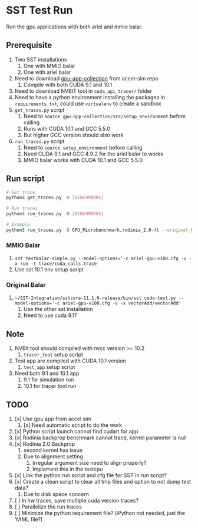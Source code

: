 # SST Test Run

Run the gpu applications with both ariel and mmio balar.

## Prerequisite

1. Two SST installations
    1. One with MMIO balar
    1. One with ariel balar
1. Need to download [gpu-app-collection](https://github.com/accel-sim/gpu-app-collection) from accel-sim repo
    1. Compile with both CUDA 9.1 and 10.1
1. Need to download NVBIT tool in `cuda_api_tracer/` folder
1. Need to have a python environment installing the packages in `requirements.txt`, could use `virtualenv` to create a sandbox
1. `get_traces.py` script
    1. Need to `source gpu-app-collection/src/setup_environment` before calling
    1. Runs with CUDA 10.1 and GCC 5.5.0
    1. But higher GCC version should also work
1. `run_traces.py` script
    1. Need to `source setup_environment` before calling
    1. Need CUDA 9.1 and GCC 4.9.2 for the ariel balar to works
    1. MMIO balar works with CUDA 10.1 and GCC 5.5.0

## Run script

```bash
# Get trace
python3 get_traces.py -B [BENCHMARKS]

# Run traces
python3 run_traces.py -B [BENCHMARKS]

# Example
python3 run_traces.py -B GPU_Microbenchmark,rodinia_2.0-ft --original_balar_sst_exe=~/SST-Integration/sstcore-11.0.0-release/bin/sst
```

### MMIO Balar

1. `sst testBalar-simple.py --model-options='-c ariel-gpu-v100.cfg -v -x run -t trace/cuda_calls.trace'`
1. Use sst 10.1 env setup script

### Original Balar

1. `~/SST-Integration/sstcore-11.1.0-release/bin/sst cuda-test.py --model-options='-c ariel-gpu-v100.cfg -v -x vectorAdd/vectorAdd'`
    1. Use the other sst installation
    1. Need to use cuda 9.1?

## Note

1. NVBit tool should compiled with nvcc version >= 10.2
    1. `tracer_tool` setup script
1. Test app are compiled with CUDA 10.1 version
    1. `test_app` setup script
1. Need both 9.1 and 10.1 app
    1. 9.1 for simulation run
    1. 10.1 for tracer tool run

## TODO

1. [x] Use gpu app from accel sim
    1. [x] Need automatic script to do the work
1. [x] Python script launch cannot find cudart for app
1. [x] Rodinia backprop benchmark cannot trace, kernel parameter is null
1. [x] Rodinia 2.0 Backprop
    1. second kernel has issue
    1. Due to alignment setting
        1. Irregular argument size need to align properly?
        2. Implement this in the testcpu
1. [x] Link the python run script and cfg file for SST in run script?
1. [x] Create a clean script to clear all tmp files and option to not dump test data?
    1. Due to disk space concern
1. [ ] In hw traces, save multiple cuda version traces?
1. [ ] Parallelize the run traces
1. [ ] Minimize the python requirement file? (iPython not needed, just the YAML file?)
